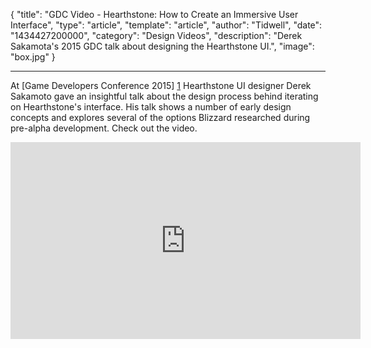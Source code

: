 
{
	"title": "GDC Video - Hearthstone: How to Create an Immersive User Interface",
	"type": "article",
	"template": "article",
	"author": "Tidwell",
	"date": "1434427200000",
	"category": "Design Videos",
	"description": "Derek Sakamota's 2015 GDC talk about designing the Hearthstone UI.",
	"image": "box.jpg"
}

---

At [Game Developers Conference 2015] [1] Hearthstone UI designer Derek Sakamoto gave an insightful talk about the design process behind iterating on Hearthstone's interface.  His talk shows a number of early design concepts and explores several of the options Blizzard researched during pre-alpha development.  Check out the video.

<iframe width="560" height="315" src="https://www.youtube.com/embed/axkPXCNjOh8" frameborder="0" allowfullscreen></iframe>


 [1]: http://www.gdcvault.com/play/1022036/Hearthstone-How-to-Create-an "Game Developers Conference"



